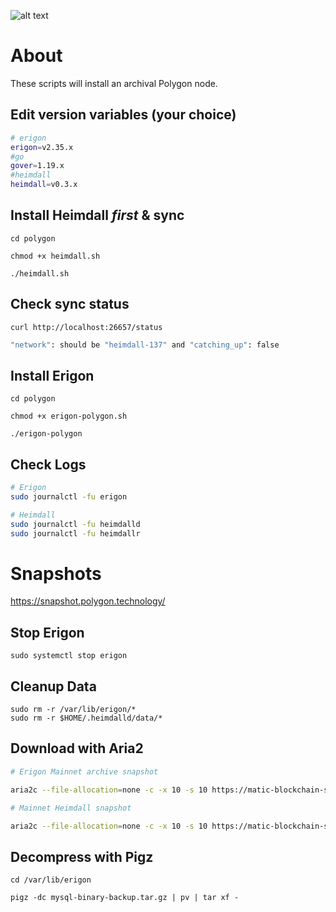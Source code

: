 ![alt text](https://uploads-ssl.webflow.com/5f9a1900790900e2b7f25ba1/611f9d12419f2e2b75f158fb_polygon-logo.svg)

# About
These scripts will install an archival Polygon node. 

## Edit version variables (your choice)
```bash
# erigon
erigon=v2.35.x
#go
gover=1.19.x
#heimdall
heimdall=v0.3.x
```


## Install Heimdall ***first*** & sync
```
cd polygon

chmod +x heimdall.sh

./heimdall.sh
```
## Check sync status
```
curl http://localhost:26657/status
```
```bash
"network": should be "heimdall-137" and "catching_up": false
```

## Install Erigon
```
cd polygon

chmod +x erigon-polygon.sh

./erigon-polygon
```

## Check Logs
```bash
# Erigon
sudo journalctl -fu erigon
```
```bash
# Heimdall
sudo journalctl -fu heimdalld
sudo journalctl -fu heimdallr
```

# Snapshots 
https://snapshot.polygon.technology/

## Stop Erigon
```
sudo systemctl stop erigon
```
## Cleanup Data
```
sudo rm -r /var/lib/erigon/*
sudo rm -r $HOME/.heimdalld/data/*
```

## Download with Aria2
```bash
# Erigon Mainnet archive snapshot

aria2c --file-allocation=none -c -x 10 -s 10 https://matic-blockchain-snapshots.s3-accelerate.amazonaws.com/matic-mainnet/erigon-archive-snapshot-2023-01-12.tar.gz

# Mainnet Heimdall snapshot 

aria2c --file-allocation=none -c -x 10 -s 10 https://matic-blockchain-snapshots.s3-accelerate.amazonaws.com/matic-mainnet/heimdall-snapshot-2023-01-10.tar.gz
```

## Decompress with Pigz
```
cd /var/lib/erigon

pigz -dc mysql-binary-backup.tar.gz | pv | tar xf -
```

